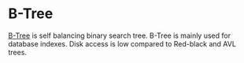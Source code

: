 # B-Tree

[B-Tree](https://en.wikipedia.org/wiki/B-tree) is self balancing binary search tree. B-Tree is mainly used for database indexes. Disk access is low compared to Red-black and AVL trees.

